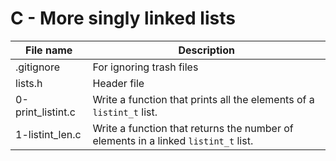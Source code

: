 # C - More singly linked lists

| File name         | Description                                                                        |
| ----------------- | ---------------------------------------------------------------------------------- |
| .gitignore        | For ignoring trash files                                                           |
| lists.h           | Header file                                                                        |
| 0-print_listint.c | Write a function that prints all the elements of a `listint_t` list.               |
| 1-listint_len.c   | Write a function that returns the number of elements in a linked `listint_t` list. |
